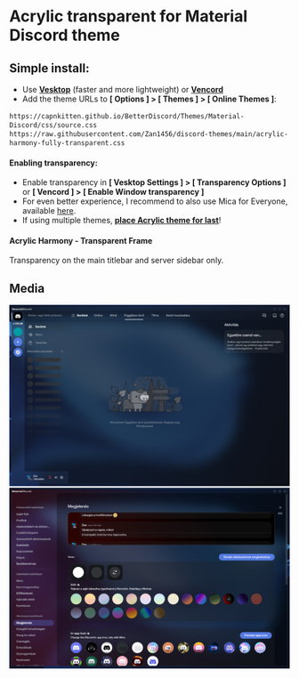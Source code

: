 

# Acrylic transparent for Material Discord theme

## Simple install:

- Use [**Vesktop**](https://github.com/Vencord/Vesktop/releases) (faster and more lightweight) or [**Vencord**](https://vencord.dev/download/)
- Add the theme URLs to **[ Options ] > [ Themes ] > [ Online Themes ]**:

```
https://capnkitten.github.io/BetterDiscord/Themes/Material-Discord/css/source.css
https://raw.githubusercontent.com/Zan1456/discord-themes/main/acrylic-harmony-fully-transparent.css
```
#### Enabling transparency:
 - Enable transparency in **[ Vesktop Settings ] > [ Transparency Options ]** <br>
   or **[ Vencord ] > [ Enable Window transparency ]**
 - For even better experience, I recommend to also use Mica for Everyone, available [here](https://github.com/MicaForEveryone/MicaForEveryone/releases).
 - If using multiple themes, <u>**place Acrylic theme for last**</u>!

#### Acrylic Harmony - Transparent Frame
Transparency on the main titlebar and server sidebar only.

## Media

<div align="center">

![image](https://raw.githubusercontent.com/Zan1456/discord-themes/main/images/prev1.png)
![image](https://raw.githubusercontent.com/Zan1456/discord-themes/main/images/prev2.png)

</div>
<br><br><br>
